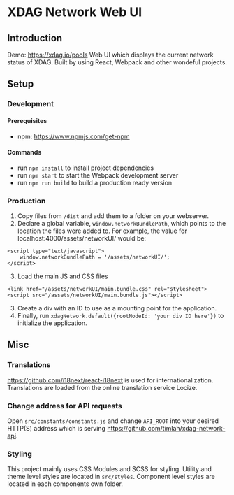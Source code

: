 # XDAG Network Web UI

## Introduction

Demo: https://xdag.io/pools
Web UI which displays the current network status of XDAG. Built by using React, Webpack and other wondeful projects.

## Setup

### Development

#### Prerequisites

- npm: https://www.npmjs.com/get-npm

#### Commands

- run `npm install` to install project dependencies
- run `npm start` to start the Webpack development server
- run `npm run build` to build a production ready version

### Production

1. Copy files from `/dist` and add them to a folder on your webserver.
2. Declare a global variable, `window.networkBundlePath`, which points to the location the files were added to. For example, the value for localhost:4000/assets/networkUI/ would be:

```
<script type="text/javascript">
    window.networkBundlePath = '/assets/networkUI/';
</script>
```

3. Load the main JS and CSS files

```
<link href="/assets/networkUI/main.bundle.css" rel="stylesheet">
<script src="/assets/networkUI/main.bundle.js"></script>
```

3. Create a div with an ID to use as a mounting point for the application.
4. Finally, run `xdagNetwork.default({rootNodeId: 'your div ID here'})` to initialize the application.

## Misc

### Translations

https://github.com/i18next/react-i18next is used for internationalization. Translations are loaded from the online translation service Locize.

### Change address for API requests

Open `src/constants/constants.js` and change `API_ROOT` into your desired HTTP(S) address which is serving https://github.com/timlah/xdag-network-api.

### Styling

This project mainly uses CSS Modules and SCSS for styling. Utility and theme level styles are located in `src/styles`. Component level styles are located in each components own folder.
